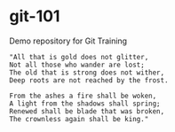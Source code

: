 # git-101
Demo repository for Git Training


    "All that is gold does not glitter,
    Not all those who wander are lost;
    The old that is strong does not wither,
    Deep roots are not reached by the frost.

    From the ashes a fire shall be woken,
    A light from the shadows shall spring;
    Renewed shall be blade that was broken,
    The crownless again shall be king."
    
    

